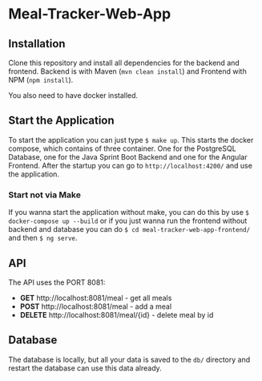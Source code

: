 # Meal-Tracker-Web-App

## Installation
Clone this repository and install all dependencies for the backend and frontend. Backend is with Maven (`mvn clean install`) and Frontend with NPM (`npm install`).

You also need to have docker installed.

## Start the Application
To start the application you can just type `$ make up`. This starts the docker compose, which contains of three container. One for the PostgreSQL Database, one for the Java Sprint Boot Backend and one for the Angular Frontend.
After the startup you can go to `http://localhost:4200/` and use the application.

### Start not via Make
If you wanna start the application without make, you can do this by use `$ docker-compose up --build` or if you just wanna run the frontend without backend and database you can do `$ cd meal-tracker-web-app-frontend/` and then `$ ng serve`.

## API

The API uses the PORT 8081:
- **GET** http://localhost:8081/meal - get all meals
- **POST** http://localhost:8081/meal - add a meal
- **DELETE** http://localhost:8081/meal/{id} - delete meal by id 

## Database
The database is locally, but all your data is saved to the `db/` directory and restart the database can use this data already.
